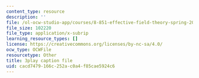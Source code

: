 ```yaml
---
content_type: resource
description: ''
file: /ol-ocw-studio-app/courses/8-851-effective-field-theory-spring-2013/cacd7479166c252ac0a4f85cae5924c6_TcNXre5Ea6Y.srt
file_size: 102220
file_type: application/x-subrip
learning_resource_types: []
license: https://creativecommons.org/licenses/by-nc-sa/4.0/
ocw_type: OCWFile
resourcetype: Other
title: 3play caption file
uid: cacd7479-166c-252a-c0a4-f85cae5924c6
---
```

